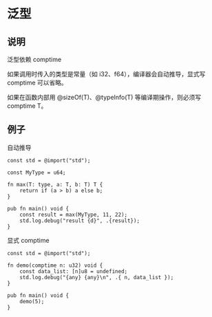 # 泛型

## 说明

泛型依赖 comptime

如果调用时传入的类型是常量（如 i32、f64），编译器会自动推导，显式写 comptime 可以省略。

如果在函数内部用 @sizeOf(T)、@typeInfo(T) 等编译期操作，则必须写 comptime T。

## 例子

自动推导

```zig
const std = @import("std");

const MyType = u64;

fn max(T: type, a: T, b: T) T {
    return if (a > b) a else b;
}

pub fn main() void {
    const result = max(MyType, 11, 22);
    std.log.debug("result {d}", .{result});
}
```

显式 comptime

```zig
const std = @import("std");

fn demo(comptime n: u32) void {
    const data_list: [n]u8 = undefined;
    std.log.debug("{any} {any}\n", .{ n, data_list });
}

pub fn main() void {
    demo(5);
}
```
